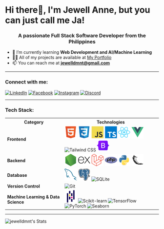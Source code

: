 <h1 align="left">Hi there👋, I'm Jewell Anne, but you can just call me Ja!</h1>
<h3 align="center">A passionate Full Stack Software Developer from the Philippines</h3>

- 🌱 I’m currently learning **Web Development and AI/Machine Learning**  
- 👨‍💻 All of my projects are available at [My Portfolio](https://jewellannediamante.vercel.app/)  
- 📫 You can reach me at **jewelldmnt@gmail.com**  

---

<h3 align="left">Connect with me:</h3>
<p align="left">
  <a href="https://linkedin.com/in/jewell-anne-diamante/" target="_blank"><img src="https://raw.githubusercontent.com/rahuldkjain/github-profile-readme-generator/master/src/images/icons/Social/linked-in-alt.svg" alt="LinkedIn" height="30" width="40" /></a>
  <a href="https://fb.com/jewelldmnt" target="_blank"><img src="https://raw.githubusercontent.com/rahuldkjain/github-profile-readme-generator/master/src/images/icons/Social/facebook.svg" alt="Facebook" height="30" width="40" /></a>
  <a href="https://instagram.com/jewelldmnt" target="_blank"><img src="https://raw.githubusercontent.com/rahuldkjain/github-profile-readme-generator/master/src/images/icons/Social/instagram.svg" alt="Instagram" height="30" width="40" /></a>
  <a href="https://discord.gg/jaa#3573" target="_blank"><img src="https://raw.githubusercontent.com/rahuldkjain/github-profile-readme-generator/master/src/images/icons/Social/discord.svg" alt="Discord" height="30" width="40" /></a>
</p>

---

<h3 align="left">Tech Stack:</h3>

<table>
  <tr>
    <th>Category</th>
    <th>Technologies</th>
  </tr>
  <tr>
    <td><b>Frontend</b></td>
    <td>
      <img src="https://raw.githubusercontent.com/devicons/devicon/master/icons/html5/html5-original.svg" alt="HTML5" width="40" height="40"/>
      <img src="https://raw.githubusercontent.com/devicons/devicon/master/icons/css3/css3-original.svg" alt="CSS3" width="40" height="40"/>
      <img src="https://raw.githubusercontent.com/devicons/devicon/master/icons/javascript/javascript-original.svg" alt="JavaScript" width="40" height="40"/>
      <img src="https://raw.githubusercontent.com/devicons/devicon/master/icons/typescript/typescript-original.svg" alt="TypeScript" width="40" height="40"/>
      <img src="https://raw.githubusercontent.com/devicons/devicon/master/icons/react/react-original.svg" alt="React" width="40" height="40"/>
      <img src="https://raw.githubusercontent.com/devicons/devicon/master/icons/vuejs/vuejs-original.svg" alt="Vue.js" width="40" height="40"/>
      <img src="https://www.vectorlogo.zone/logos/tailwindcss/tailwindcss-icon.svg" alt="Tailwind CSS" width="40" height="40"/>
      <img src="https://raw.githubusercontent.com/devicons/devicon/master/icons/bootstrap/bootstrap-original.svg" alt="Bootstrap" width="40" height="40"/>
    </td>
  </tr>
  <tr>
    <td><b>Backend</b></td>
    <td>
      <img src="https://raw.githubusercontent.com/devicons/devicon/master/icons/nodejs/nodejs-original.svg" alt="Node.js" width="40" height="40"/>
      <img src="https://raw.githubusercontent.com/devicons/devicon/master/icons/express/express-original.svg" alt="Express.js" width="40" height="40"/>
      <img src="https://raw.githubusercontent.com/devicons/devicon/master/icons/laravel/laravel-original.svg" alt="Laravel" width="40" height="40"/>
      <img src="https://raw.githubusercontent.com/devicons/devicon/master/icons/php/php-original.svg" alt="PHP" width="40" height="40"/>
      <img src="https://raw.githubusercontent.com/devicons/devicon/master/icons/python/python-original.svg" alt="Python" width="40" height="40"/>
      <img src="https://raw.githubusercontent.com/devicons/devicon/master/icons/flask/flask-original.svg" alt="Flask" width="40" height="40"/>
    </td>
  </tr>
  <tr>
    <td><b>Database</b></td>
    <td>
      <img src="https://raw.githubusercontent.com/devicons/devicon/master/icons/mysql/mysql-original.svg" alt="MySQL" width="40" height="40"/>
      <img src="https://raw.githubusercontent.com/devicons/devicon/master/icons/postgresql/postgresql-original.svg" alt="PostgreSQL" width="40" height="40"/>
      <img src="https://www.vectorlogo.zone/logos/sqlite/sqlite-icon.svg" alt="SQLite" width="40" height="40"/>
    </td>
  </tr>
  <tr>
    <td><b>Version Control</b></td>
    <td>
      <img src="https://www.vectorlogo.zone/logos/git-scm/git-scm-icon.svg" alt="Git" width="40" height="40"/>
    </td>
  </tr>
  <tr>
    <td><b>Machine Learning & Data Science</b></td>
    <td>
      <img src="https://raw.githubusercontent.com/devicons/devicon/master/icons/pandas/pandas-original.svg" alt="Pandas" width="40" height="40"/>
      <img src="https://upload.wikimedia.org/wikipedia/commons/0/05/Scikit_learn_logo_small.svg" alt="Scikit-learn" width="40" height="40"/>
      <img src="https://www.vectorlogo.zone/logos/tensorflow/tensorflow-icon.svg" alt="TensorFlow" width="40" height="40"/>
      <img src="https://www.vectorlogo.zone/logos/pytorch/pytorch-icon.svg" alt="PyTorch" width="40" height="40"/>
      <img src="https://seaborn.pydata.org/_images/logo-mark-lightbg.svg" alt="Seaborn" width="40" height="40"/>
    </td>
  </tr>
</table>

---

![jewelldmnt's Stats](https://github-readme-stats.vercel.app/api?username=jewelldmnt&theme=tokyonight&show_icons=true&hide_border=true&count_private=true)

